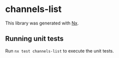 # channels-list

This library was generated with [Nx](https://nx.dev).

## Running unit tests

Run `nx test channels-list` to execute the unit tests.
